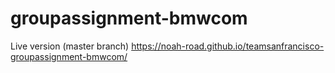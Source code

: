 # groupassignment-bmwcom

Live version (master branch) https://noah-road.github.io/teamsanfrancisco-groupassignment-bmwcom/
